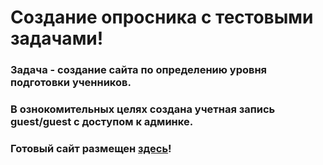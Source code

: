 # Создание опросника с тестовыми задачами!

### Задача - создание сайта по определению уровня подготовки ученников.


### В ознокомительных целях создана учетная запись guest/guest с доступом к админке.

### Готовый сайт размещен [здесь](https://romaarv-testing.herokuapp.com/)!